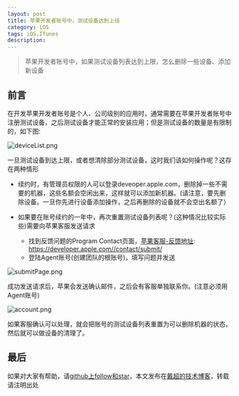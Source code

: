 ```yaml
---
layout: post
title: 苹果开发者账号中，测试设备达到上线
category: iOS
tags: iOS,ITunes
description:
---
```


>   苹果开发者账号中，如果测试设备列表达到上限，怎么删除一些设备、添加新设备


## 前言

在开发苹果开发者账号是个人、公司级别的应用时，通常需要在苹果开发者账号中注册测试设备，之后测试设备才能正常的安装应用；但是测试设备的数量是有限制的，如下图:

![deviceList.png](http://upload-images.jianshu.io/upload_images/847061-721d2bd0fd3cc503.png?imageMogr2/auto-orient/strip%7CimageView2/2/w/1240)

一旦测试设备到达上限，或者想清除部分测试设备，这时我们该如何操作呢？这存在两种情形

- 续约时，有管理员权限的人可以登录deveoper.apple.com，删除掉一些不需要的机器，这些名额会空闲出来，这样就可以添加新机器。(请注意，要先删除设备。一旦你先进行设备添加操作，之后再删除的设备就不会空出名额了）

- 如果要在账号续约的一年中，再次重置测试设备列表呢？(这种情况比较实际些)需要向苹果客服发送请求
    - 找到反馈问题的Program Contact页面，[苹果客服-反馈地址](https://developer.apple.com//contact/submit/):  https://developer.apple.com//contact/submit/
    -  登陆Agent账号(创建团队的根账号)，填写问题并发送

![submitPage.png](http://upload-images.jianshu.io/upload_images/847061-59af660791dfb566.png?imageMogr2/auto-orient/strip%7CimageView2/2/w/1240)

成功发送请求后，苹果会发送确认邮件，之后会有客服单独联系你。(注意必须用Agent账号)

![account.png](http://upload-images.jianshu.io/upload_images/847061-6a4e57ecd4ba440a.png?imageMogr2/auto-orient/strip%7CimageView2/2/w/1240)

如果客服确认可以处理，就会把账号的测试设备列表重置为可以删除机器的状态，然后就可以做设备的清理了。


## 最后

如果对大家有帮助，请[github上follow和star](https://github.com/jifengchao)，本文发布在[戴超的技术博客](https://jifengchao.github.io/)，转载请注明出处
